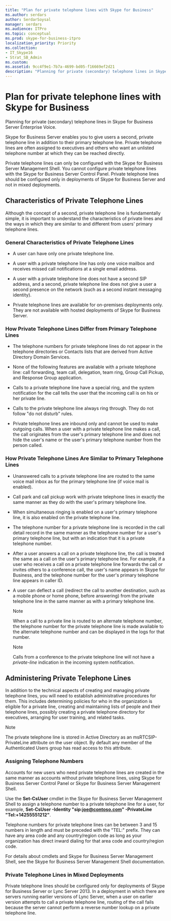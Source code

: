 ```yaml
---
title: "Plan for private telephone lines with Skype for Business"
ms.author: serdars
author: SerdarSoysal
manager: serdars
ms.audience: ITPro
ms.topic: conceptual
ms.prod: skype-for-business-itpro
localization_priority: Priority
ms.collection: 
- IT_Skype16
- Strat_SB_Admin
ms.custom:
ms.assetid: 9cc4f9e1-7b7a-4699-bd05-f16669ef2d21
description: "Planning for private (secondary) telephone lines in Skype for Business Server Enterprise Voice."
---
```


# Plan for private telephone lines with Skype for Business
 
Planning for private (secondary) telephone lines in Skype for Business Server Enterprise Voice.
  
Skype for Business Server enables you to give users a second, private telephone line in addition to their primary telephone line. Private telephone lines are often assigned to executives and others who want an unlisted telephone number at which they can be reached directly.
  
Private telephone lines can only be configured with the Skype for Business Server Management Shell. You cannot configure private telephone lines with the Skype for Business Server Control Panel. Private telephone lines should be configured only in deployments of Skype for Business Server and not in mixed deployments.
  
## Characteristics of Private Telephone Lines

Although the concept of a second, private telephone line is fundamentally simple, it is important to understand the characteristics of private lines and the ways in which they are similar to and different from users' primary telephone lines.
  
### General Characteristics of Private Telephone Lines

- A user can have only one private telephone line.
    
- A user with a private telephone line has only one voice mailbox and receives missed call notifications at a single email address.
    
- A user with a private telephone line does not have a second SIP address, and a second, private telephone line does not give a user a second presence on the network (such as a second instant messaging identity). 
    
- Private telephone lines are available for on-premises deployments only. They are not available with hosted deployments of Skype for Business Server.
    
### How Private Telephone Lines Differ from Primary Telephone Lines

- The telephone numbers for private telephone lines do not appear in the telephone directories or Contacts lists that are derived from Active Directory Domain Services.
    
- None of the following features are available with a private telephone line: call forwarding, team call, delegation, team ring, Group Call Pickup, and Response Group application.
    
- Calls to a private telephone line have a special ring, and the system notification for the call tells the user that the incoming call is on his or her private line.
    
- Calls to the private telephone line always ring through. They do not follow "do not disturb" rules.
    
- Private telephone lines are inbound only and cannot be used to make outgoing calls. When a user with a private telephone line makes a call, the call originates from the user's primary telephone line and does not hide the user's name or the user's primary telephone number from the person called.
    
### How Private Telephone Lines Are Similar to Primary Telephone Lines

- Unanswered calls to a private telephone line are routed to the same voice mail inbox as for the primary telephone line (if voice mail is enabled).
    
- Call park and call pickup work with private telephone lines in exactly the same manner as they do with the user's primary telephone line.
    
- When simultaneous ringing is enabled on a user's primary telephone line, it is also enabled on the private telephone line.
    
- The telephone number for a private telephone line is recorded in the call detail record in the same manner as the telephone number for a user's primary telephone line, but with an indication that it is a private telephone number.
    
- After a user answers a call on a private telephone line, the call is treated the same as a call on the user's primary telephone line. For example, if a user who receives a call on a private telephone line forwards the call or invites others to a conference call, the user's name appears in Skype for Business, and the telephone number for the user's primary telephone line appears in caller ID.
    
- A user can deflect a call (redirect the call to another destination, such as a mobile phone or home phone, before answering) from the private telephone line in the same manner as with a primary telephone line. 
    
    > [!NOTE]
    > When a call to a private line is routed to an alternate telephone number, the telephone number for the private telephone line is made available to the alternate telephone number and can be displayed in the logs for that number. 
  
    > [!NOTE]
    > Calls from a conference to the private telephone line will not have a  *private-line*  indication in the incoming system notification.
  
## Administering Private Telephone Lines

In addition to the technical aspects of creating and managing private telephone lines, you will need to establish administrative procedures for them. This includes determining policies for who in the organization is eligible for a private line, creating and maintaining lists of people and their telephone lines, possibly creating a private telephone directory for executives, arranging for user training, and related tasks.
  
> [!NOTE]
> The private telephone line is stored in Active Directory as an msRTCSIP-PrivateLine attribute on the user object. By default any member of the Authenticated Users group has read access to this attribute. 
  
### Assigning Telephone Numbers

 Accounts for new users who need private telephone lines are created in the same manner as accounts without private telephone lines, using Skype for Business Server Control Panel or Skype for Business Server Management Shell.
  
Use the **Set-CsUser** cmdlet in the Skype for Business Server Management Shell to assign a telephone number to a private telephone line for a user, for example, **Set-CsUser -Identity "sip:joe@contoso.com" -PrivateLine "Tel:+14255551212"**.
  
Telephone numbers for private telephone lines can be between 3 and 15 numbers in length and must be preceded with the "TEL:" prefix. They can have any area code and any country/region code as long as your organization has direct inward dialing for that area code and country/region code. 
  
For details about cmdlets and Skype for Business Server Management Shell, see the Skype for Business Server Management Shell documentation.
  
### Private Telephone Lines in Mixed Deployments

Private telephone lines should be configured only for deployments of Skype for Business Server or Lync Server 2013. In a deployment in which there are servers running earlier versions of Lync Server, when a user on earlier version attempts to call a private telephone line, routing of the call fails because the server cannot perform a reverse number lookup on a private telephone line.
  

